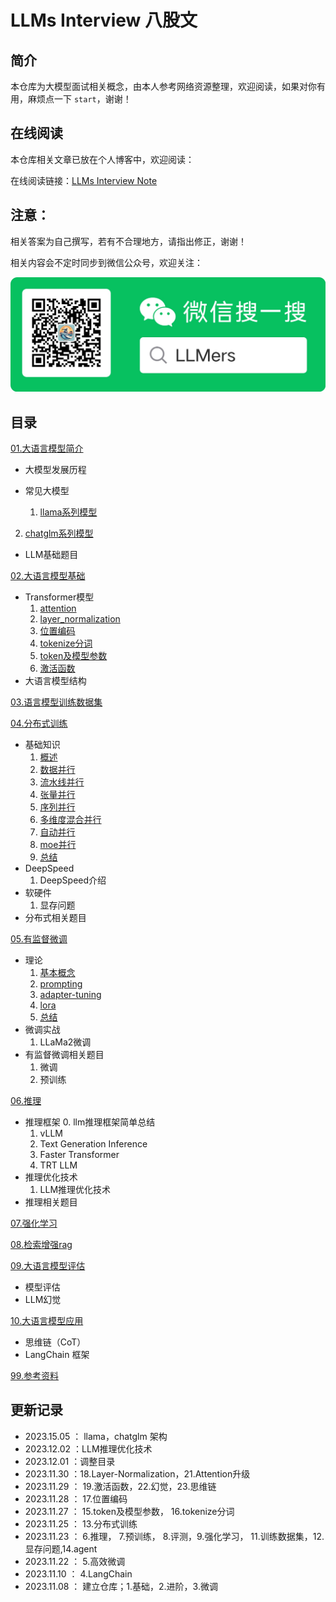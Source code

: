 # LLMs Interview 八股文


## 简介

本仓库为大模型面试相关概念，由本人参考网络资源整理，欢迎阅读，如果对你有用，麻烦点一下 `start`，谢谢！

## 在线阅读

本仓库相关文章已放在个人博客中，欢迎阅读：

在线阅读链接：[LLMs Interview Note](http://wdndev.github.io/note/llm/llm_concept/llm%E5%85%AB%E8%82%A1.html)

## 注意：

相关答案为自己撰写，若有不合理地方，请指出修正，谢谢！

相关内容会不定时同步到微信公众号，欢迎关注：

![weixin](https://github.com/wdndev/personal/blob/main/image/llmers_weixin.jpg)

## 目录

[01.大语言模型简介](01.大语言模型简介/01.大语言模型简介.md "01.大语言模型简介")

- 大模型发展历程
- 常见大模型

  1. [llama系列模型](01.大语言模型简介/llama系列模型/llama系列模型.md "llama系列模型")
2. [chatglm系列模型](01.大语言模型简介/chatglm系列模型/chatglm系列模型.md "chatglm系列模型")
- LLM基础题目

[02.大语言模型基础](02.大语言模型基础/02.大语言模型基础.md "02.大语言模型基础")

- Transformer模型
  1. [attention](02.大语言模型基础/1.attention/1.attention.md "1.attention")
  2. [layer\_normalization](02.大语言模型基础/2.layer_normalization/2.layer_normalization.md "2.layer_normalization")
  3. [位置编码](02.大语言模型基础/3.位置编码/3.位置编码.md "3.位置编码")
  4. [tokenize分词](02.大语言模型基础/4.tokenize分词/4.tokenize分词.md "4.tokenize分词")
  5. [token及模型参数](02.大语言模型基础/4.token及模型参数/4.token及模型参数.md "4.token及模型参数")
  6. [激活函数](02.大语言模型基础/5.激活函数/5.激活函数.md "5.激活函数")
- 大语言模型结构

[03.语言模型训练数据集](03.语言模型训练数据集/03.语言模型训练数据集.md "03.语言模型训练数据集")

[04.分布式训练](04.分布式训练/04.分布式训练.md "04.分布式训练")

- 基础知识
  1. [概述](04.分布式训练/1.概述/1.概述.md "1.概述")
  2. [数据并行](04.分布式训练/2.数据并行/2.数据并行.md "2.数据并行")
  3. [流水线并行](04.分布式训练/3.流水线并行/3.流水线并行.md "3.流水线并行")
  4. [张量并行](04.分布式训练/4.张量并行/4.张量并行.md "4.张量并行")
  5. [序列并行](04.分布式训练/5.序列并行/5.序列并行.md "5.序列并行")
  6. [多维度混合并行](04.分布式训练/6.多维度混合并行/6.多维度混合并行.md "6.多维度混合并行")
  7. [自动并行](04.分布式训练/7.自动并行/7.自动并行.md "7.自动并行")
  8. [moe并行](04.分布式训练/8.moe并行/8.moe并行.md "8.moe并行")
  9. [总结](04.分布式训练/9.总结/9.总结.md "9.总结")
- DeepSpeed
  1. DeepSpeed介绍
- 软硬件
  1. 显存问题
- 分布式相关题目

[05.有监督微调](05.有监督微调/05.有监督微调.md "05.有监督微调")

- 理论
  1. [基本概念](05.有监督微调/1.基本概念/1.基本概念.md "1.基本概念")
  2. [prompting](05.有监督微调/2.prompting/2.prompting.md "2.prompting")
  3. [adapter-tuning](05.有监督微调/3.adapter-tuning/3.adapter-tuning.md "3.adapter-tuning")
  4. [lora](05.有监督微调/4.lora/4.lora.md "4.lora")
  5. [总结](05.有监督微调/5.总结/5.总结.md "5.总结")
- 微调实战
  1. LLaMa2微调
- 有监督微调相关题目
  1. 微调
  2. 预训练

[06.推理](06.推理/06.推理.md "06.推理")

- 推理框架
  0. llm推理框架简单总结
  1. vLLM
  2. Text Generation Inference
  3. Faster Transformer
  4. TRT LLM
- 推理优化技术
  1. LLM推理优化技术
- 推理相关题目

[07.强化学习](07.强化学习/07.强化学习.md "07.强化学习")

[08.检索增强rag](08.检索增强rag/08.检索增强rag.md "08.检索增强rag")

[09.大语言模型评估](09.大语言模型评估/09.大语言模型评估.md "09.大语言模型评估")

- 模型评估
- LLM幻觉

[10.大语言模型应用](10.大语言模型应用/10.大语言模型应用.md "10.大语言模型应用")

- 思维链（CoT）
- LangChain 框架

[99.参考资料](99.参考资料/99.参考资料.md "99.参考资料")

## 更新记录

- 2023.15.05 ： llama，chatglm 架构
- 2023.12.02 ：LLM推理优化技术
- 2023.12.01 ：调整目录
- 2023.11.30 ：18.Layer-Normalization，21.Attention升级
- 2023.11.29 ： 19.激活函数，22.幻觉，23.思维链
- 2023.11.28 ： 17.位置编码
- 2023.11.27 ： 15.token及模型参数， 16.tokenize分词
- 2023.11.25 ： 13.分布式训练
- 2023.11.23 ： 6.推理， 7.预训练， 8.评测，9.强化学习， 11.训练数据集，12.显存问题,14.agent
- 2023.11.22 ： 5.高效微调
- 2023.11.10 ： 4.LangChain
- 2023.11.08 ： 建立仓库；1.基础，2.进阶，3.微调





